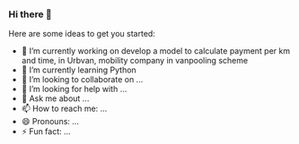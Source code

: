 ### Hi there 👋


Here are some ideas to get you started:

- 🔭 I’m currently working on develop a model to calculate payment per km and time, in Urbvan, mobility company in vanpooling scheme
- 🌱 I’m currently learning Python
- 👯 I’m looking to collaborate on ...
- 🤔 I’m looking for help with ...
- 💬 Ask me about ...
- 📫 How to reach me: ...
- 😄 Pronouns: ...
- ⚡ Fun fact: ...
